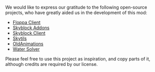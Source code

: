 We would like to express our gratitude to the following open-source projects, who have greatly aided us in the development of this mod:

- [Floppa Client](https://github.com/FloppaCoding/FloppaClient)
- [Skyblock Addons](https://github.com/BiscuitDevelopment/SkyblockAddons)
- [Skyblock Client](https://github.com/Harry282/Skyblock-Client)
- [Skytils](https://github.com/Skytils/SkytilsMod)
- [OldAnimations](https://github.com/Sk1erLLC/OldAnimations)
- [Water Solver](https://github.com/Desco1/WaterSolver)

Please feel free to use this project as inspiration, and copy parts of it, although credits are required by our license.
